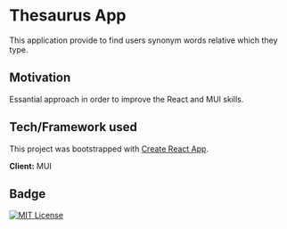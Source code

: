 
# Thesaurus App

This application provide to find users synonym words relative which they type.

## Motivation

Essantial approach in order to improve the React and MUI skills.



## Tech/Framework used

This project was bootstrapped with [Create React App](https://github.com/facebook/create-react-app).

**Client:** MUI


  
## Badge

[![MIT License](https://img.shields.io/badge/License-MIT-green.svg)](https://choosealicense.com/licenses/mit/)

  
